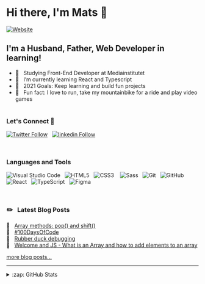 # Hi there, I'm Mats 👋

[![Website](https://img.shields.io/website?label=www.matshaby.com&style=for-the-badge&url=https%3A%2F%2Fwww.matshaby.com)](https://www.matshaby.com)

## I'm a Husband, Father, Web Developer in learning!

-   🏫 &nbsp;&nbsp;Studying Front-End Developer at Mediainstitutet
-   🌱 &nbsp;&nbsp;I’m currently learning React and Typescript
-   🥅 &nbsp;&nbsp;2021 Goals: Keep learning and build fun projects
-   👾 &nbsp;&nbsp;Fun fact: I love to run, take my mountainbike for a ride and play video games
    <br/>
    <br/>

### Let's Connect 🔗

[![Twitter Follow](https://img.shields.io/badge/Twitter-1DA1F2?style=for-the-badge&logo=twitter&logoColor=white&labelColor=1DA1F2)](https://twitter.com/haby_mats)&nbsp;&nbsp;
[![linkedin Follow](https://img.shields.io/badge/LinkedIn-blue?style=for-the-badge&logo=linkedin&labelColor=blue)](https://www.linkedin.com/in/mats-haby/)

<br />

### Languages and Tools

![Visual Studio Code](https://img.shields.io/badge/vscode-483F4E?style=for-the-badge&logo=visualstudiocode&logoColor=007ACC&labelColor=2A3138)&nbsp;&nbsp;
![HTML5](https://img.shields.io/badge/HTML-483F4E?style=for-the-badge&logo=html5&logoColor=E34F26&labelColor=2A3138)&nbsp;&nbsp;
![CSS3](https://img.shields.io/badge/CSS-483F4E?style=for-the-badge&logo=css3&logoColor=1572B6&labelColor=2A3138)
&nbsp;&nbsp;
![Sass](https://img.shields.io/badge/Sass-483F4E?style=for-the-badge&logo=sass&logoColor=CC6699&labelColor=2A3138)&nbsp;&nbsp;
![Git](https://img.shields.io/badge/Git-483F4E?style=for-the-badge&logo=git&logoColor=F05032&labelColor=2A3138)&nbsp;&nbsp;
![GitHub](https://img.shields.io/badge/GitHub-483F4E?style=for-the-badge&logo=github&logoColor=181717&labelColor=2A3138)&nbsp;&nbsp;
![React](https://img.shields.io/badge/React-483F4E?style=for-the-badge&logo=react&logoColor=61DAFB&labelColor=2A3138)&nbsp;&nbsp;
![TypeScript](https://img.shields.io/badge/TypeScript-483F4E?style=for-the-badge&logo=TypeScript&logoColor=3178C6&labelColor=2A3138)&nbsp;&nbsp;
![Figma](https://img.shields.io/badge/Figma-483F4E?style=for-the-badge&logo=Figma&logoColor=24E1E&labelColor=2A3138)

<br/>

### ✏️ &nbsp;&nbsp;Latest Blog Posts

<!-- BLOG-POST-LIST:START -->

📄 &nbsp;&nbsp;[Array methods: pop() and shift()](https://www.matshaby.com/array-methods-pop-and-shift)\
📄 &nbsp;&nbsp;[#100DaysOfCode](https://www.matshaby.com/100daysofcode)\
📄 &nbsp;&nbsp;[Rubber duck debugging](https://www.matshaby.com/rubber-duck-debugging)\
📄 &nbsp;&nbsp;[Welcome and JS - What is an Array and how to add elements to an array](https://www.matshaby.com/welcome-and-js-what-is-an-array-and-how-to-add-elements-to-an-array)

<!-- BLOG-POST-LIST:END -->

[more blog posts...](https://www.matshaby.com/)

---

<details>
  <summary>:zap: GitHub Stats</summary>

  <img align="left" alt="Mats Haby's GitHub Stats" src="https://github-readme-stats.vercel.app/api?username=MatsHaby" />
</details>

[website]: https://www.matshaby.com
[twitter]: https://twitter.com/haby_mats
[linkedin]: https://www.linkedin.com/in/mats-haby-95b79136/
